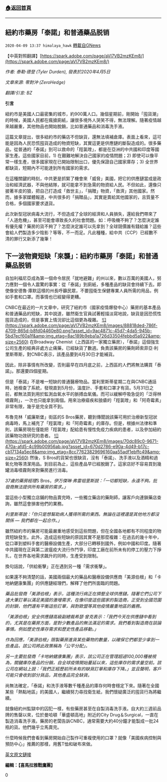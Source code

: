 ###  [:house:返回首頁](https://github.com/ourhimalayas/txt)
---

## 紐約市藥房「泰諾」和普通藥品脱销
`2020-04-09 13:37 himalaya_hawk` [轉載自GNews](https://gnews.org/zh-hant/167392/)

【中英對照翻譯】[https://spark.adobe.com/page/aVl7VB2mzKEm8/](https://spark.adobe.com/page/aVl7VB2mzKEm8/)

*作者: 泰勒·德登 (Tyler Durden), 發表於2020年4月5日*

*文章來源: 零對沖 (ZeroHedge)*

*翻譯/引言: BZ*

**引言**

紐約市是美國人口最密集的城市，約900萬人口。幾個星期前，剛開始「囤貨潮」的時候，美國人民都在瘋搶廁紙，讓很多境外人哭笑不得，無法理解。隨著疫情越來越嚴重，其他物品也開始脫銷，比如普通藥品和消毒洗手液。

這篇文章提出，很多紐約市的藥店不但缺貨，還無法填補倉庫。表面上看來，這可能是因為人民恐慌囤貨造成的物資短缺，其實這更是供應鏈的斷裂造成的。很多藥品，從普通的「泰諾」到可以救命的「羥氯喹」，都是在亞洲的中共國和印度等國家生產。這些國家目前，1) 在艱難地解決自己國家的疫情問題；2) 即使可以像平常一樣生產，很多國家現在已開始限制出口，優先保證自己國家庫存；3) 全世界都缺貨，短期內不可能達到所有國家的需求。

在這種關鍵的時刻，中共更是抓緊了機會來「威脅」美國，把它的供應鏈當成是政治和經濟武器，不與他結隊，就可能拿不到急需的物資給人民。不但如此，還像只披著羊皮的狼，把自己打造成「救世主」，「捐贈」物資，「救濟」其他國家。然而，據多家媒體報道，中共很多的「捐贈品」，其實是賣給其他國家的，且質量不合格，多個國家要求退貨。

此次新型冠狀病毒大流行，不但造成了全球的經濟和人員損失，還給我們帶來了「人道危機」，甚至可能會導致長久的社會問題。如：呼吸機不夠了？怎麼決定誰有優先權？藥房的貨不夠了？怎麼決定誰可以先拿到？全球競價誰有錢給誰？這些會給人們製造多少陰影？等等，不一而足。凡此種種，給中共（CCP）已經數不清的罪行又新添了幾筆！

## **下一波物資短缺「來襲」：紐約市藥房「泰諾」和普通藥品脱销**

自加利福尼亞成為第一個命令居民「就地避難」的州以來，數以百萬的美國人，努力應對一個令人震驚的事實：從「泰諾」到廁紙，多種產品的缺貨會持續下去。即使像安德魯·庫默這樣的州長呼籲民眾，不要囤衛生保健專業人員所需的用品，例如手套和口罩。而事情也已經變得更糟。

CNBC在最近的一片文章中，研究了紐約市（國家疫情爆發中心）藥房的基本產品和普通藥品的短缺，其中說道，雖然衛生官員試著輕描淡寫地說，缺貨是因恐慌性囤貨造成的，但是事實上情況卻比這個更為複雜。
[!\[\](https://spark.adobe.com/page/aVl7VB2mzKEm8/images/88818ded-786f-4709-865d-b8fd04460e80.png?asset_id=9ac4871c-45d7-4da5-945b-5bd7ecf60a1f&amp;img_etag=8ac189b9eba1a726d33504febbd5a922&amp;size=2560)](https://spark.adobe.com/page/aVl7VB2mzKEm8/images/88818ded-786f-4709-865d-b8fd04460e80.png?asset_id=9ac4871c-45d7-4da5-945b-5bd7ecf60a1f&amp;img_etag=8ac189b9eba1a726d33504febbd5a922&amp;size=1024)
在Broadway Chemist（上西區的一家獨立藥房），「泰諾」這個強生公司生產的經典非處方止痛藥，已經缺貨了數週。負責該藥房的藥劑師索菲亞·利里斯蒂斯，對CNBC表示，該產品要到4月30日才能補貨。

因此，除非事情有所改變，否則最早在四月底之前，上西區的人們將無法購買「泰諾」。那還要四個星期。

但是「泰諾」不是唯一短缺的普通醫療物品。當利里斯蒂星期二在與CNBC通話時，她檢查了系統，發現直到5月份，溫度計、手套和口罩才有貨。5月31日之前，都無法買到用於監測血氧水平的脈搏血氧儀。而可以緩解呼吸急促的「泛得林噴霧劑」，一次也只能拿到兩個。用來治療瘧疾和狼瘡的「羥氯喹」和「阿奇霉素」非常有限，幾乎是完全買不到。

布魯克林「威廉斯堡」街區的S Bros藥房，聽到傳聞說該藥可用於治療新型冠狀病毒時，馬上補充了「羥氯喹」和「阿奇霉素」的庫存。但是，根據州法律和準則，該藥房現在僅能把「羥氯喹」配給患有慢性免疫力疾病的患者，以及參加紐約該藥物功效研究的患者。
[!\[\](https://spark.adobe.com/page/aVl7VB2mzKEm8/images/70dc89c0-9671-470a-afd5-4c99b00956ab.jpg?asset_id=670d2786-e90a-4d49-b17c-cb17134a5ec8&amp;img_etag=8cc77623829696160aa55adf1ebffc49&amp;size=2560)](https://spark.adobe.com/page/aVl7VB2mzKEm8/images/70dc89c0-9671-470a-afd5-4c99b00956ab.jpg?asset_id=670d2786-e90a-4d49-b17c-cb17134a5ec8&amp;img_etag=8cc77623829696160aa55adf1ebffc49&amp;size=1024)
然後，S Bros的貨架也很缺貨，沒有「泰諾」、洗手液以及酒精和過氧化物等清潔用品。到目前為止，這些產品早已經脫銷了。這家店好不容易買到幾罐消毒噴霧劑來對藥房進行消毒。

*37歲的藥房經理*S Bros，*伊万傑琳·弗雷祖里斯說：「一切都短缺，永遠不夠。批發商無法提供所有藥房的需求。」*

當這些小型獨立店鋪的物品賣完時，一些獨立藥店的藥劑師，讓客戶向連鎖藥店查詢，雖然這會損害他們的業務。

*利里斯蒂說：「你只是想幫助病人獲得所需的東西。無論在這裡還是其他地方都沒關係 — 我們都在一起合作。」*

雖然紐約市的藥房可能最嚴重地感受到這些問題，但在全國各地都有不同程度的物資短缺發生。此外，造成這些短缺的原因其實不是那麼複雜：在過去的幾十年中，從口罩到塑料手套的醫療設備生產，大部分已轉移到國外，例如中國和印度。隨著中共國現在正與第二波瘟疫大流行作鬥爭，印度工廠在前所未有的停工的壓力下掙扎，在世界各地需求飆升的同時，生產受到限制。

換句話說，「供給衝擊」正在遇到另一種「需求衝擊」。

如果還不夠清楚的話，美國兩個最大的藥品和醫療設備供應商「美源伯根」和「卡地納健康集團」的供應鏈經理們，解釋了他們所面臨的問題。

*藥品批發商「美源伯根」表示，這種流行病正在擠壓全球供應鏈。隨著它們公司下達大筆訂單以滿足美國的激增需求，在像印度這些國家的製造商，正受到全國范圍的封鎖，他們還有平衡這些訂單，與對歐盟等其他疫情嚴重地區的義務。*

*「美源伯根」安全供應鏈高級副總裁希瑟·曾克表示：「我們今天在供應鏈中看到的，尤其是在藥房方面，是對少數產品的無法滿足的需求。我們看到製造商在談論事情。例如歷史性庫存需求和歷史性產品移動。」*

*作為回應，「美源伯根」限製藥房進貨某些藥物的數量，以確保它們都至少拿到一些產品，該公司將此政策稱為「公平分配」。*

*另一主要批發商「卡地納健康集團」表示，該公司正在管理超過100,000種被視為，關鍵庫存產品的分銷，自全球疫情開始蔓延以來，這些庫存的需求量空前。該公司在網站上說：「我們正經歷前所未有的缺貨訂單和庫存下降。」並且聲明，客戶可能只會收到部分貨品，其他產品完全缺貨。*

尚無法確定，「泰諾」和洗手液等數千種產品的庫存何時會穩定下來。隨著在全國某些「熱點地區」的美國人，繼續努力尋找衛生紙，我們懷疑廣泛的囤貨行為將繼續。

就像紐約州監獄中的囚犯一樣，有些藥房甚至在自製消毒洗手液。自大約三週前品牌的售罄以來，位於曼哈頓「華盛頓高地」附近的City Drug＆Surgical，一直在製造消毒洗手液。藥房的老闆告訴CNBC，通常需要大約40分鐘才能製成一批24瓶的貨。他們幾乎立馬賣完。

什麼時候我們會看到藥房開始自己製作可重複使用的口罩？就像「美國疾病控制與預防中心」推薦的那樣，用舊T恤和破布來做。

[英文原文鏈接](https://www.zerohedge.com/geopolitical/next-wave-shortages-strikes-nyc-pharmacies-run-out-tylenol-hand-sanitizer-common-drugs#comment_stream)

**編輯：【喜馬拉雅戰鷹團】**



0
